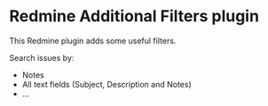 Redmine Additional Filters plugin
======================

This Redmine plugin adds some useful filters.

Search issues by:
- Notes
- All text fields (Subject, Description and Notes)
- ...
